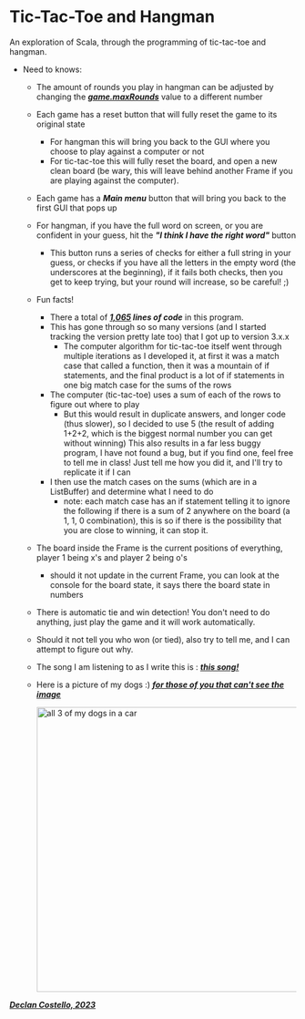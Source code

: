 # **Tic-Tac-Toe and Hangman**

An exploration of Scala, through the programming of tic-tac-toe and hangman.

* Need to knows:
  * The amount of rounds you play in hangman can be adjusted by changing the **_<u>game.maxRounds</u>_** value to a different number
  * Each game has a reset button that will fully reset the game to its original state
    * For hangman this will bring you back to the GUI where you choose to play against a computer or not
    * For tic-tac-toe this will fully reset the board, and open a new clean board (be wary, this will leave behind another Frame if you are playing against the computer).
  * Each game has a **_Main menu_** button that will bring you back to the first GUI that pops up
  * For hangman, if you have the full word on screen, or you are confident in your guess, hit the **_"I think I have the right word"_** button
    * This button runs a series of checks for either a full string in your guess, or checks if you have all the letters in the empty word (the underscores at the beginning), if it fails both checks, then you get to keep trying, but your round will increase, so be careful! ;)
  * Fun facts!
    * There a total of **_<u>1,065</u> lines of code_** in this program.
    * This has gone through so so many versions (and I started tracking the version pretty late too) that I got up to version 3.x.x
      * The computer algorithm for tic-tac-toe itself went through multiple iterations as I developed it, at first it was a match case that called a function, then it was a mountain of if statements, and the final product is a lot of if statements in one big match case for the sums of the rows
    * The computer (tic-tac-toe) uses a sum of each of the rows to figure out where to play
      * But this would result in duplicate answers, and longer code (thus slower), so I decided to use 5 (the result of adding 1+2+2, which is the biggest normal number you can get without winning)
        This also results in a far less buggy program, I have not found a bug, but if you find one, feel free to tell me in class! Just tell me how you did it, and I'll try to replicate it if I can
    * I then use the match cases on the sums (which are in a ListBuffer) and determine what I need to do
      * note: each match case has an if statement telling it to ignore the following if there is a sum of 2 anywhere on the board (a 1, 1, 0 combination), this is so if there is the possibility that you are close to winning, it can stop it.
  * The board inside the Frame is the current positions of everything, player 1 being x's and player 2 being o's
    * should it not update in the current Frame, you can look at the console for the board state, it says there the board state in numbers
  * There is automatic tie and win detection! You don't need to do anything, just play the game and it will work automatically.
  * Should it not tell you who won (or tied), also try to tell me, and I can attempt to figure out why.
  * The song I am listening to as  I write this is : [**_<u>this song!</u>_**](https://music.youtube.com/watch?v=RPRTJSb4Uc4&si=5R-3u1hVdbEEYwK)
  * Here is a picture of my dogs :) [**_<u>for those of you that can't see the image</u>_**](https://photos.app.goo.gl/wd7ZvP7ciZn8TZpZ7)

    <img alt="all 3 of my dogs in a car" height="500" src="C:\Users\Declan\Downloads\PXL_20230615_142146890.jpg" title="Doggies :)"/>

**_<u>Declan Costello, 2023</u>_**